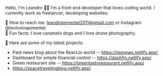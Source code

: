 Hello, I'm Leandro 🤸‍♂️
I’m a front end developer that loves coding world. I currently work as freelancer, developing websites. <br />

📝 How to reach me: leandropimentel2011@gmail.com or Instagram @leoliveirapimentel. <br />
🦩 Fun facts: I love caramelo dogs and I love drone photography. <be />

🧶 Here are some of my latest projects: <br />

- Paid news blog about the ReactJs world -- https://iggnews.netlify.app/ <br />
- Dashboard for simple financial control -- https://dashfin.netlify.app/ <br />
- Green restaurant site -- https://greentastyrestaurant.netlify.app/ <br />
- https://spacetravelingblog.netlify.app/ <br />
